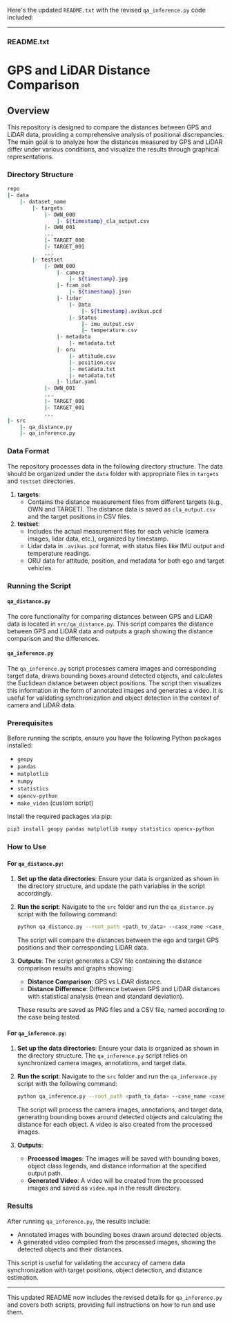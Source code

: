 Here's the updated `README.txt` with the revised `qa_inference.py` code included:

---

### README.txt

# GPS and LiDAR Distance Comparison

## Overview

This repository is designed to compare the distances between GPS and LiDAR data, providing a comprehensive analysis of positional discrepancies. The main goal is to analyze how the distances measured by GPS and LiDAR differ under various conditions, and visualize the results through graphical representations.

### Directory Structure

```bash
repo
|- data
    |- dataset_name
        |- targets
            |- OWN_000
                |- ${timestamp}_cla_output.csv
            |- OWN_001
            ...
            |- TARGET_000
            |- TARGET_001
            ...
        |- testset
            |- OWN_000
                |- camera
                    |- ${timestamp}.jpg
                |- fcam_out
                    |- ${timestamp}.json
                |- lidar
                    |- Data
                        |- ${timestamp}.avikus.pcd
                    |- Status
                        |- imu_output.csv
                        |- temperature.csv
                |- metadata
                    |- metadata.txt
                |- oru
                    |- attitude.csv
                    |- position.csv
                    |- metadata.txt
                    |- metadata.txt
                |- lidar.yaml
            |- OWN_001
            ...
            |- TARGET_000
            |- TARGET_001
            ...
|- src
    |- qa_distance.py
    |- qa_inference.py
```

### Data Format

The repository processes data in the following directory structure. The data should be organized under the `data` folder with appropriate files in `targets` and `testset` directories.

1. **targets**:
    - Contains the distance measurement files from different targets (e.g., OWN and TARGET). The distance data is saved as `cla_output.csv` and the target positions in CSV files.
2. **testset**:
    - Includes the actual measurement files for each vehicle (camera images, lidar data, etc.), organized by timestamp.
    - Lidar data in `.avikus.pcd` format, with status files like IMU output and temperature readings.
    - ORU data for attitude, position, and metadata for both ego and target vehicles.

### Running the Script

#### `qa_distance.py`

The core functionality for comparing distances between GPS and LiDAR data is located in `src/qa_distance.py`. This script compares the distance between GPS and LiDAR data and outputs a graph showing the distance comparison and the differences.

#### `qa_inference.py`

The `qa_inference.py` script processes camera images and corresponding target data, draws bounding boxes around detected objects, and calculates the Euclidean distance between object positions. The script then visualizes this information in the form of annotated images and generates a video. It is useful for validating synchronization and object detection in the context of camera and LiDAR data.

### Prerequisites

Before running the scripts, ensure you have the following Python packages installed:

- `geopy`
- `pandas`
- `matplotlib`
- `numpy`
- `statistics`
- `opencv-python`
- `make_video` (custom script)

Install the required packages via pip:

```bash
pip3 install geopy pandas matplotlib numpy statistics opencv-python
```

### How to Use

#### For `qa_distance.py`:

1. **Set up the data directories**:
   Ensure your data is organized as shown in the directory structure, and update the path variables in the script accordingly.

2. **Run the script**:
   Navigate to the `src` folder and run the `qa_distance.py` script with the following command:

   ```bash
   python qa_distance.py --root_path <path_to_data> --case_name <case_name>
   ```

   The script will compare the distances between the ego and target GPS positions and their corresponding LiDAR data.

3. **Outputs**:
   The script generates a CSV file containing the distance comparison results and graphs showing:

   - **Distance Comparison**: GPS vs LiDAR distance.
   - **Distance Difference**: Difference between GPS and LiDAR distances with statistical analysis (mean and standard deviation).
   
   These results are saved as PNG files and a CSV file, named according to the case being tested.

#### For `qa_inference.py`:

1. **Set up the data directories**:
   Ensure your data is organized as shown in the directory structure. The `qa_inference.py` script relies on synchronized camera images, annotations, and target data.

2. **Run the script**:
   Navigate to the `src` folder and run the `qa_inference.py` script with the following command:

   ```bash
   python qa_inference.py --root_path <path_to_data> --case_name <case_name>
   ```

   The script will process the camera images, annotations, and target data, generating bounding boxes around detected objects and calculating the distance for each object. A video is also created from the processed images.

3. **Outputs**:
   - **Processed Images**: The images will be saved with bounding boxes, object class legends, and distance information at the specified output path.
   - **Generated Video**: A video will be created from the processed images and saved as `video.mp4` in the result directory.

### Results

After running `qa_inference.py`, the results include:

- Annotated images with bounding boxes drawn around detected objects.
- A generated video compiled from the processed images, showing the detected objects and their distances.

This script is useful for validating the accuracy of camera data synchronization with target positions, object detection, and distance estimation.

--- 

This updated README now includes the revised details for `qa_inference.py` and covers both scripts, providing full instructions on how to run and use them.
